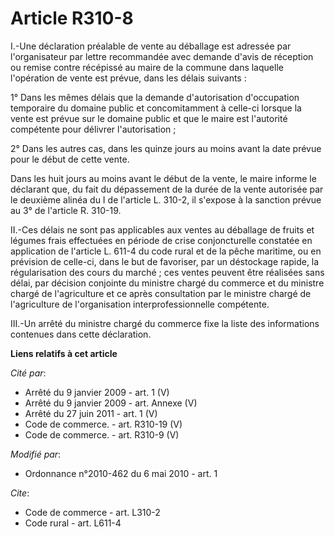 # Article R310-8

I.-Une déclaration préalable de vente au déballage est adressée par l'organisateur par lettre recommandée avec demande d'avis
de réception ou remise contre récépissé au maire de la commune dans laquelle l'opération de vente est prévue, dans les délais
suivants : 

1° Dans les mêmes délais que la demande d'autorisation d'occupation temporaire du domaine public et concomitamment à celle-ci
lorsque la vente est prévue sur le domaine public et que le maire est l'autorité compétente pour délivrer l'autorisation ; 

2° Dans les autres cas, dans les quinze jours au moins avant la date prévue pour le début de cette vente. 

Dans les huit jours au moins avant le début de la vente, le maire informe le déclarant que, du fait du dépassement de la
durée de la vente autorisée par le deuxième alinéa du I de l'article L. 310-2, il s'expose à la sanction prévue au 3° de
l'article R. 310-19. 

II.-Ces délais ne sont pas applicables aux ventes au déballage de fruits et légumes frais effectuées en période de crise
conjoncturelle constatée en application de l'article L. 611-4 du code rural et de la pêche maritime, ou en prévision de
celle-ci, dans le but de favoriser, par un déstockage rapide, la régularisation des cours du marché ; ces ventes peuvent être
réalisées sans délai, par décision conjointe du ministre chargé du commerce et du ministre chargé de l'agriculture et ce
après consultation par le ministre chargé de l'agriculture de l'organisation interprofessionnelle compétente. 

III.-Un arrêté du ministre chargé du commerce fixe la liste des informations contenues dans cette déclaration.

**Liens relatifs à cet article**

_Cité par_:

  - Arrêté du 9 janvier 2009 - art. 1 (V)
  - Arrêté du 9 janvier 2009 - art. Annexe (V)
  - Arrêté du 27 juin 2011 - art. 1 (V)
  - Code de commerce. - art. R310-19 (V)
  - Code de commerce. - art. R310-9 (V)

_Modifié par_:

  - Ordonnance n°2010-462 du 6 mai 2010 - art. 1

_Cite_:

  - Code de commerce - art. L310-2
  - Code rural - art. L611-4
